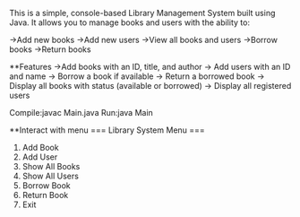 This is a simple, console-based Library Management System built using Java. It allows you to manage books and users with the ability to:

 ->Add new books
 ->Add new users
 ->View all books and users
 ->Borrow books
 ->Return books

 
 **Features
->Add books with an ID, title, and author
-> Add users with an ID and name
-> Borrow a book if available
-> Return a borrowed book
-> Display all books with status (available or borrowed)
-> Display all registered users

Compile:javac Main.java
Run:java Main

**Interact with menu
=== Library System Menu ===
1. Add Book
2. Add User
3. Show All Books
4. Show All Users
5. Borrow Book
6. Return Book
7. Exit
